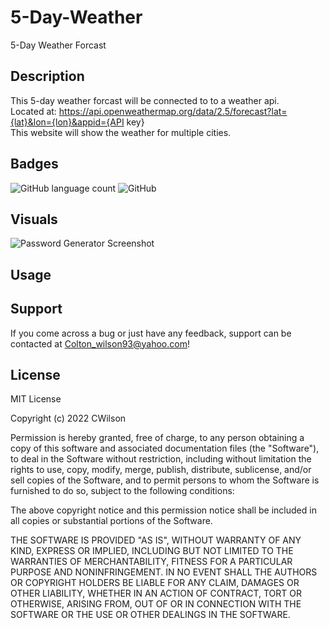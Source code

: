 # 5-Day-Weather

5-Day Weather  Forcast


## Description

This 5-day weather forcast will be connected to to a weather api. 
<br>Located at: https://api.openweathermap.org/data/2.5/forecast?lat={lat}&lon={lon}&appid={API key}
<br>This website will show the weather for multiple cities. 

## Badges

<img alt="GitHub language count" src="https://img.shields.io/github/languages/count/DJonJasmine/Generate-A-Unique-Password">

<img alt="GitHub" src="https://img.shields.io/github/license/DJonJasmine/Generate-A-Unique-Password">

## Visuals

![Password Generator Screenshot](assets/images/Password-Generator-Generate-A-Unique-Password-Screenshoot.png)



## Usage

 


## Support

If you come across a bug or just have any feedback, support can be contacted at Colton_wilson93@yahoo.com!


## License

MIT License

Copyright (c) 2022 CWilson

Permission is hereby granted, free of charge, to any person obtaining a copy
of this software and associated documentation files (the "Software"), to deal
in the Software without restriction, including without limitation the rights
to use, copy, modify, merge, publish, distribute, sublicense, and/or sell
copies of the Software, and to permit persons to whom the Software is
furnished to do so, subject to the following conditions:

The above copyright notice and this permission notice shall be included in all
copies or substantial portions of the Software.

THE SOFTWARE IS PROVIDED "AS IS", WITHOUT WARRANTY OF ANY KIND, EXPRESS OR
IMPLIED, INCLUDING BUT NOT LIMITED TO THE WARRANTIES OF MERCHANTABILITY,
FITNESS FOR A PARTICULAR PURPOSE AND NONINFRINGEMENT. IN NO EVENT SHALL THE
AUTHORS OR COPYRIGHT HOLDERS BE LIABLE FOR ANY CLAIM, DAMAGES OR OTHER
LIABILITY, WHETHER IN AN ACTION OF CONTRACT, TORT OR OTHERWISE, ARISING FROM,
OUT OF OR IN CONNECTION WITH THE SOFTWARE OR THE USE OR OTHER DEALINGS IN THE
SOFTWARE.

